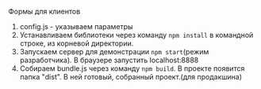 Формы для клиентов

1) config.js - указываем параметры
2) Устанавливаем библиотеки через команду `npm install` в командной строке, из корневой директории.
3) Запускаем сервер для демонстрации `npm start`(режим разработчика). В браузере запустить localhost:8888
4) Собираем bundle.js через команду `npm build`. В проекте появится
папка "dist". В ней готовый, собранный проект.(для продакшина)  